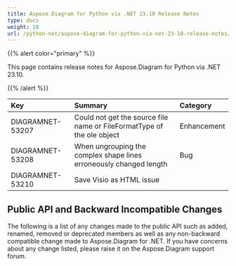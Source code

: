 ```yaml
---
title: Aspose.Diagram for Python via .NET 23.10 Release Notes
type: docs
weight: 18
url: /python-net/aspose-diagram-for-python-via-net-23-10-release-notes/
---
```


{{% alert color="primary" %}} 

This page contains release notes for Aspose.Diagram for Python via .NET 23.10.

{{% /alert %}} 

|**Key**|**Summary**|**Category**|
| :- | :- | :- |
|DIAGRAMNET-53207|Could not get the source file name or FileFormatType of the ole object|Enhancement|
|DIAGRAMNET-53208|When ungrouping the complex shape lines erroneously changed length|Bug|
|DIAGRAMNET-53210|Save Visio as HTML issue|


## **Public API and Backward Incompatible Changes**
The following is a list of any changes made to the public API such as added, renamed, removed or deprecated members as well as any non-backward compatible change made to Aspose.Diagram for .NET. If you have concerns about any change listed, please raise it on the Aspose.Diagram support forum.
